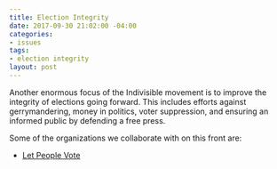 ```yaml
---
title: Election Integrity
date: 2017-09-30 21:02:00 -04:00
categories:
- issues
tags:
- election integrity
layout: post
---
```


Another enormous focus of the Indivisible movement is to improve the integrity of elections going forward. This includes efforts against gerrymandering, money in politics, voter suppression, and ensuring an informed public by defending a free press. 

Some of the organizations we collaborate with on this front are:
* [Let People Vote](https://www.aclu.org/other/let-people-vote-removing-restrictions-and-barriers-voting-america)
